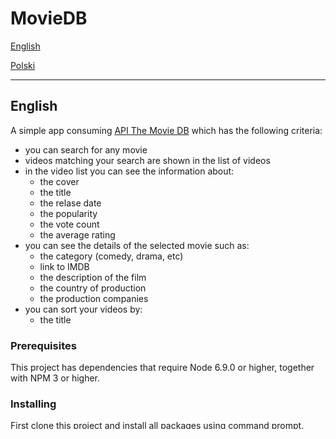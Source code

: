 # MovieDB

[English](#english)

[Polski](#polski)

------

## English

A simple app consuming [API The Movie DB](https://developers.themoviedb.org/) which has the following criteria:
* you can search for any movie
* videos matching your search are shown in the list of videos
* in the video list you can see the information about:
  * the cover
  * the title
  * the relase date
  * the popularity
  * the vote count
  * the average rating
* you can see the details of the selected movie such as:
  * the category (comedy, drama, etc)
  * link to IMDB
  * the description of the film
  * the country of production
  * the production companies
* you can sort your videos by:
  * the title

### Prerequisites

This project has dependencies that require Node 6.9.0 or higher, together with NPM 3 or higher.

### Installing

First clone this project and install all packages using command prompt.

```
npm install
```

Then run project in command prompt.
```
npm start
```

### Deployment

Run `ng serve` for a dev server. Navigate to `http://localhost:4200/`. The app will automatically reload if you change any of the source files.

### Built With

* [Angular](https://angular.io/) - a TypeScript-based open-source front-end web application platform 
* [Angular CLI](https://cli.angular.io/) -  a tool to initialize, develop, scaffold and maintain Angular applications
* [Semantic UI](https://semantic-ui.com/) - a development framework that helps create beautiful, responsive layouts using human-friendly HTML.

### Live demo

Working version of the app is published at https://kraudia.github.io/angular2-movieDB/

------

## Polski

Prosta aplikacja konsumująca [API The Movie DB](https://developers.themoviedb.org/), która spełnia następujące kryteria:
* można wyszukać dowolny film
* filmy pasujące do wyszukiwania widać na liście filmów
* na liście filmów widać następujące informacje o filmach:
    *  	okładka
    *  	tytuł
    *  	data publikacji
    *  	popularność
    *  	liczba głosów
    *  	średnia ocena z głosów
*   można zobaczyć szczegóły wybranego filmu:
    *	kategorię filmu (komedia, dramat, etc)
    *	link do IMDB
    *	opis filmu
    *	kraj produkcji
    *	firmy produkcyjne
*	można sortować listę filmów po:
    *	tytule

### Wymagania

Potrzebujesz Node  w wersji 6.9.0 lub nowszej oraz NPM w wersji 3  lub nowszej.

### Instalacja

Najpierw sklonuj tej projekt oraz zainstaluj wszystkie paczki, korzystając z konsoli (wiersza poleceń).

```
npm install
```
A następnie uruchom projekt.

```
npm start
```

Projekt jest dostępny na `http://localhost:4200/`. Po każdej zmianie w kodzie aplikacja automatycznie się odswieża.

### Technologie

* [Angular](https://angular.io/) - otwarty framework oparty na TypeScript wspomagający tworzenie i rozwój aplikacji internetowych
* [Angular CLI](https://cli.angular.io/) -  narzędzie do budowania oraz rozwoju aplikacji pisanych w frameworku Angular
* [Semantic UI](https://semantic-ui.com/) -  zestaw gotowych fragmentów kodu do tworzenia responsywnych stron internetowych

### Demo

Działająca wersja jest dostępna także na https://kraudia.github.io/angular2-movieDB/
